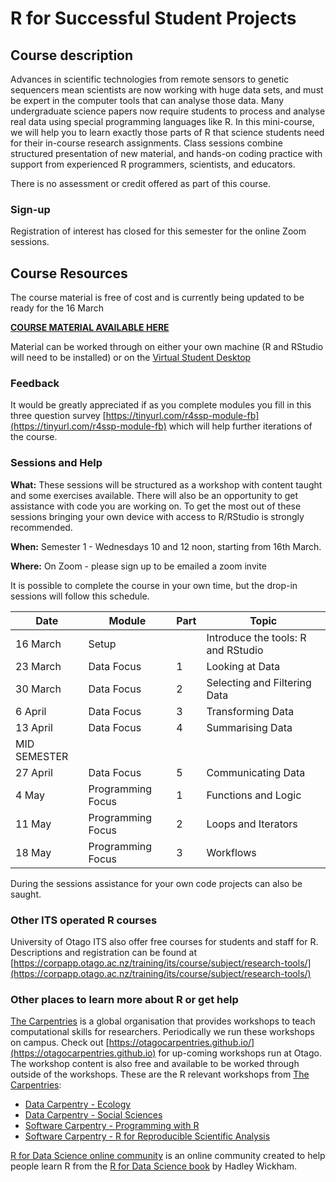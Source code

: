 # R for Successful Student Projects

## Course description

Advances in scientific technologies from remote sensors to genetic sequencers mean scientists are now working with huge data sets, and must be expert in the computer tools that can analyse those data. Many undergraduate science papers now require students to process and analyse real data using special programming languages like R. In this mini-course, we will help you to learn exactly those parts of R that science students need for their in-course research assignments. Class sessions combine structured presentation of new material, and hands-on coding practice with support from experienced R programmers, scientists, and educators.

There is no assessment or credit offered as part of this course.

### Sign-up

Registration of interest has closed for this semester for the online Zoom sessions.

<!--
Please register your interest for attendance by filling in this [**form:** https://forms.gle/sASc1wPzofzkPHUj9](https://forms.gle/sASc1wPzofzkPHUj9). We'll send you reminders each week for the upcoming session.
-->

## Course Resources

The course material is free of cost and is currently being updated to be ready for the 16 March

**[COURSE MATERIAL AVAILABLE HERE](https://rtis-training.github.io/2022-s1-r4ssp/index.html)**


<!--
- [Handouts and Exercises](https://drive.google.com/drive/folders/1ttf1s8-vkJNOlHdphfi2zFyMq6gGEvCy?usp=sharing) - licensed under [CC-BY-SA](https://creativecommons.org/licenses/by-sa/4.0/)
- [The R for Data Science online book](https://r4ds.had.co.nz) (main reference text)
- [Tabular data analysis with R and the Tidyverse](https://static-bcrf.biochem.wisc.edu/courses/Tabular-data-analysis-with-R-and-Tidyverse/book/)
-->
Material can be worked through on either your own machine (R and RStudio will need to be installed) or on the [Virtual Student Desktop](https://blogs.otago.ac.nz/studentit/student-desktop/)

### Feedback

It would be greatly appreciated if as you complete modules you fill in this three question survey [https://tinyurl.com/r4ssp-module-fb](https://tinyurl.com/r4ssp-module-fb) which will help further iterations of the course.

### Sessions and Help

**What:** These sessions will be structured as a workshop with content taught and some exercises available. There will also be an opportunity to get assistance with code you are working on. To get the most out of these sessions bringing your own device with access to R/RStudio is strongly recommended.

**When:** Semester 1 - Wednesdays 10 and 12 noon, starting from 16th March.

**Where:** On Zoom - please sign up to be emailed a zoom invite

It is possible to complete the course in your own time, but the drop-in sessions will follow this schedule.

Date | Module | Part | Topic 
---|---|---|---
16 March | Setup | | Introduce the tools: R and RStudio
 23 March | Data Focus | 1 | Looking at Data
 30 March | Data Focus | 2 | Selecting and Filtering Data
 6 April| Data Focus | 3 | Transforming Data
 13 April | Data Focus | 4 | Summarising Data
 | MID SEMESTER | 
 27 April | Data Focus | 5 | Communicating Data
 4 May| Programming Focus | 1 | Functions and Logic
 11 May | Programming Focus | 2 | Loops and Iterators
 18 May | Programming Focus | 3 | Workflows

During the sessions assistance for your own code projects can also be saught.



### Other ITS operated R courses

University of Otago ITS also offer free courses for students and staff for R. Descriptions and registration can be found at [https://corpapp.otago.ac.nz/training/its/course/subject/research-tools/](https://corpapp.otago.ac.nz/training/its/course/subject/research-tools/)

### Other places to learn more about R or get help

[The Carpentries](https://carpentries.org) is a global organisation that provides workshops to teach computational skills for researchers. Periodically we run these workshops on campus. Check out [https://otagocarpentries.github.io/](https://otagocarpentries.github.io) for up-coming workshops run at Otago. The workshop content is also free and available to be worked through outside of the workshops. These are the R relevant workshops from [The Carpentries](https://carpentries.org):

- [Data Carpentry - Ecology](https://datacarpentry.org/R-ecology-lesson/)
- [Data Carpentry - Social Sciences](https://datacarpentry.org/r-socialsci/)
- [Software Carpentry - Programming with R](http://swcarpentry.github.io/r-novice-inflammation)
- [Software Carpentry - R for Reproducible Scientific Analysis](http://swcarpentry.github.io/r-novice-gapminder)

[R for Data Science online community](https://www.rfordatasci.com) is an online community created to help people learn R from the [R for Data Science book](https://r4ds.had.co.nz) by Hadley Wickham.
